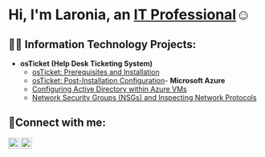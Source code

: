 <h1>Hi, I'm Laronia, an <a href="https://linkedin.com/in/Laronia">IT Professional</a>☺</h1>

<h2>👨‍💻 Information Technology Projects:</h2>

- <b>osTicket (Help Desk Ticketing System)</b>
  - [osTicket: Prerequisites and Installation](https://github.com/lgnichols/osticket-prereqs)
  - [osTicket: Post-Installation Configuration](https://github.com/lgnichols/post-install-config)- <b>Microsoft Azure</b>
  - [Configuring Active Directory within Azure VMs](https://github.com/lgnichols/configure-ad)
  - [Network Security Groups (NSGs) and Inspecting Network Protocols](https://github.com/lgnichols/azure-network-protocols)

<h2>🤳Connect with me:</h2>


[<img align="left" alt="Laronia | LinkedIn" width="22px" src="https://cdn.jsdelivr.net/npm/simple-icons@v3/icons/linkedin.svg" />][linkedin]
[<img align="left" alt="momminichols | Instagram" width="22px" src="https://cdn.jsdelivr.net/npm/simple-icons@v3/icons/instagram.svg" />][instagram]


[instagram]: https://www.instagram.com/momminichols
[linkedin]: https://linkedin.com/in/Laronia
